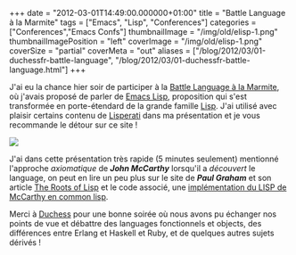 +++
date = "2012-03-01T14:49:00.000000+01:00"
title = "Battle Language à la Marmite"
tags = ["Emacs", "Lisp", "Conferences"]
categories = ["Conferences","Emacs Confs"]
thumbnailImage = "/img/old/elisp-1.png"
thumbnailImagePosition = "left"
coverImage = "/img/old/elisp-1.png"
coverSize = "partial"
coverMeta = "out"
aliases = ["/blog/2012/03/01-duchessfr-battle-language",
           "/blog/2012/03/01-duchessfr-battle-language.html"]
+++

J'ai eu la chance hier soir de participer à la 
[Battle Language à la Marmite](http://jduchess.org/duchess-france/blog/battle-language-a-la-marmite/),
où j'avais proposé de parler de 
[Emacs Lisp](http://www.emacswiki.org/emacs/EmacsLisp), proposition qui s'est
transformée en porte-étendard de la grande famille 
[Lisp](http://www.lisp.org/index.html). J'ai utilisé avec
plaisir certains contenu de 
[Lisperati](http://www.lisperati.com/) dans ma présentation et je vous
recommande le détour sur ce site !


<div class="figure center dim-margin">
  <a href="/images/confs/elisp.pdf">
    <img src="/img/old/elisp-1.png">
  </a>
</div>

J'ai dans cette présentation très rapide (5 minutes seulement) mentionné
l'approche 
*axiomatique* de 
***John McCarthy*** lorsqu'il a 
*découvert* le language,
on peut en lire un peu plus sur le site de 
***Paul Graham*** et son article
[The Roots of Lisp](http://www.paulgraham.com/rootsoflisp.html) et le code associé, une
[implémentation du LISP de McCarthy en common lisp](http://lib.store.yahoo.net/lib/paulgraham/jmc.lisp).

Merci à 
[Duchess](http://jduchess.org/) pour une bonne soirée où nous avons pu échanger nos points
de vue et débattre des languages fonctionnels et objects, des différences
entre Erlang et Haskell et Ruby, et de quelques autres sujets dérivés !
